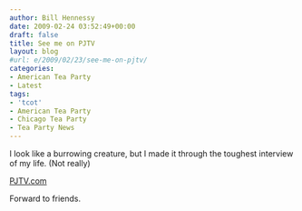 ```yaml
---
author: Bill Hennessy
date: 2009-02-24 03:52:49+00:00
draft: false
title: See me on PJTV
layout: blog
#url: e/2009/02/23/see-me-on-pjtv/
categories:
- American Tea Party
- Latest
tags:
- 'tcot'
- American Tea Party
- Chicago Tea Party
- Tea Party News
---
```


I look like a burrowing creature, but I made it through the toughest interview of my life.  (Not really)

[PJTV.com](https://www.pjtv.com/?cmd=video&video-id=1407)

Forward to friends. 
